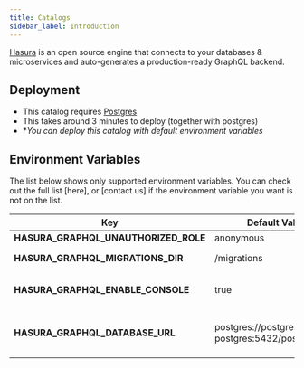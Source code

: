 ```yaml
---
title: Catalogs
sidebar_label: Introduction
---
```


[Hasura](https://hasura.io) is an open source engine that connects to your databases & microservices and auto-generates a production-ready GraphQL backend.

## Deployment

- This catalog requires [Postgres]()
- This takes around 3 minutes to deploy (together with postgres)
- **You can deploy this catalog with default environment variables*

## Environment Variables

The list below shows only supported environment variables. You can check out the full list [here], or [contact us] if the environment variable you want is not on the list.


| Key        | Default Value           | Description  |
| ---  | --- | --- |
| **HASURA_GRAPHQL_UNAUTHORIZED_ROLE** |  anonymous |  |
| **HASURA_GRAPHQL_MIGRATIONS_DIR**     | /migrations      |  migration folder |
| **HASURA_GRAPHQL_ENABLE_CONSOLE** |  true  |  enable web console or not |
| **HASURA_GRAPHQL_DATABASE_URL** |  postgres://postgres:tea@cs-postgres:5432/postgres  |  connection string to postgres database |
